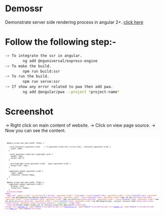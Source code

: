 # Demossr

 Demonstrate server side rendering process in angular 2+.
 [click here](http://angular-ssr.surge.sh/)

# Follow the following step:-

```sh
-> To integrate the ssr in angular.
        ng add @nguniversal/express-engine
-> To make the build.
        npm run build:ssr
-> To run the build.
        npm run serve:ssr
-> If show any error related to pwa then add pwa.
        ng add @angular/pwa --project *project-name*
```

# Screenshot
 -> Right click on main content of website.
 -> Click on view page source.
 -> Now you can see the content.

![](https://github.com/Rahul151995/ssr-angular/blob/master/pagesource.png)
